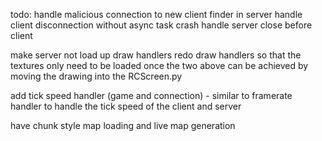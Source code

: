 todo:
handle malicious connection to new client finder in server
handle client disconnection without async task crash
handle server close before client

make server not load up draw handlers
redo draw handlers so that the textures only need to be loaded once
the two above can be achieved by moving the drawing into the RCScreen.py

add tick speed handler (game and connection) - similar to framerate handler to handle the tick speed of the client and server

have chunk style map loading and live map generation
